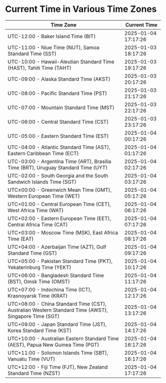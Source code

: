 # Current Time in Various Time Zones

| Time Zone | Current Time |
|-----------|--------------|
| UTC-12:00 - Baker Island Time (BIT) | 2025-01-04 17:17:26 |
| UTC-11:00 - Niue Time (NUT), Samoa Standard Time (SST) | 2025-01-03 18:17:26 |
| UTC-10:00 - Hawaii-Aleutian Standard Time (HAST), Tahiti Time (TAHT) | 2025-01-03 19:17:26 |
| UTC-09:00 - Alaska Standard Time (AKST) | 2025-01-03 20:17:26 |
| UTC-08:00 - Pacific Standard Time (PST) | 2025-01-03 21:17:26 |
| UTC-07:00 - Mountain Standard Time (MST) | 2025-01-03 22:17:26 |
| UTC-06:00 - Central Standard Time (CST) | 2025-01-03 23:17:26 |
| UTC-05:00 - Eastern Standard Time (EST) | 2025-01-04 00:17:26 |
| UTC-04:00 - Atlantic Standard Time (AST), Eastern Caribbean Time (ECT) | 2025-01-04 01:17:26 |
| UTC-03:00 - Argentina Time (ART), Brasília Time (BRT), Uruguay Standard Time (UYT) | 2025-01-04 02:17:26 |
| UTC-02:00 - South Georgia and the South Sandwich Islands Time (SGT) | 2025-01-04 03:17:26 |
| UTC±00:00 - Greenwich Mean Time (GMT), Western European Time (WET) | 2025-01-04 05:17:26 |
| UTC+01:00 - Central European Time (CET), West Africa Time (WAT) | 2025-01-04 06:17:26 |
| UTC+02:00 - Eastern European Time (EET), Central Africa Time (CAT) | 2025-01-04 07:17:26 |
| UTC+03:00 - Moscow Time (MSK), East Africa Time (EAT) | 2025-01-04 08:17:26 |
| UTC+04:00 - Azerbaijan Time (AZT), Gulf Standard Time (GST) | 2025-01-04 09:17:26 |
| UTC+05:00 - Pakistan Standard Time (PKT), Yekaterinburg Time (YEKT) | 2025-01-04 10:17:26 |
| UTC+06:00 - Bangladesh Standard Time (BST), Omsk Time (OMST) | 2025-01-04 11:17:26 |
| UTC+07:00 - Indochina Time (ICT), Krasnoyarsk Time (KRAT) | 2025-01-04 12:17:26 |
| UTC+08:00 - China Standard Time (CST), Australian Western Standard Time (AWST), Singapore Time (SGT) | 2025-01-04 13:17:26 |
| UTC+09:00 - Japan Standard Time (JST), Korea Standard Time (KST) | 2025-01-04 14:17:26 |
| UTC+10:00 - Australian Eastern Standard Time (AEST), Papua New Guinea Time (PGT) | 2025-01-04 16:17:26 |
| UTC+11:00 - Solomon Islands Time (SBT), Vanuatu Time (VUT) | 2025-01-04 16:17:26 |
| UTC+12:00 - Fiji Time (FJT), New Zealand Standard Time (NZST) | 2025-01-04 17:17:26 |
